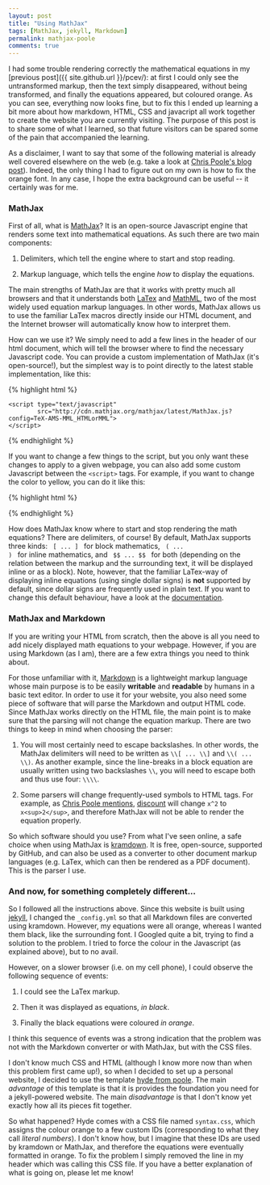 ```yaml
---
layout: post
title: "Using MathJax"
tags: [MathJax, jekyll, Markdown]
permalink: mathjax-poole
comments: true
---
```


I had some trouble rendering correctly the mathematical equations in my [previous post]({{ site.github.url }}/pcev/): at first I could only see the untransformed markup, then the text simply disappeared, without being transformed, and finally the equations appeared, but coloured orange. As you can see, everything now looks fine, but to fix this I ended up learning a bit more about how markdown, HTML, CSS and javacript all work together to create the website you are currently visiting. The purpose of this post is to share some of what I learned, so that future visitors can be spared some of the pain that accompanied the learning.

<!--more-->

As a disclaimer, I want to say that some of the following material is already well covered elsewhere on the web (e.g. take a look at [Chris Poole's blog post](https://christopherpoole.github.io/using-mathjax-on-github-pages/)). Indeed, the only thing I had to figure out on my own is how to fix the orange font. In any case, I hope the extra background can be useful -- it certainly was for me.

### MathJax

First of all, what is [MathJax](https://www.mathjax.org/)? It is an open-source Javascript engine that renders some text into mathematical equations. As such there are two main components:

1. Delimiters, which tell the engine where to start and stop reading.

2. Markup language, which tells the engine *how* to display the equations.

The main strengths of MathJax are that it works with pretty much all browsers and that it understands both [LaTex](http://www.latex-project.org/) and [MathML](http://www.w3.org/Math/), two of the most widely used equation markup languages. In other words, MathJax allows us to use the familiar LaTex macros directly inside our HTML document, and the Internet browser will automatically know how to interpret them.

How can we use it? We simply need to add a few lines in the header of our html document, which will tell the browser where to find the necessary Javascript code. You can provide a custom implementation of MathJax (it's open-source!), but the simplest way is to point directly to the latest stable implementation, like this:

{% highlight html %}
<head>

<!-- Some html code -->

    <script type="text/javascript"
            src="http://cdn.mathjax.org/mathjax/latest/MathJax.js?config=TeX-AMS-MML_HTMLorMML">
    </script>
    
<!-- Some more html code -->

</head>
{% endhighlight %}

If you want to change a few things to the script, but you only want these changes to apply to a given webpage, you can also add some custom Javascript between the <code>&lt;script&gt;</code> tags. For example, if you want to change the color to yellow, you can do it like this:

{% highlight html %}
<script type="text/javascript"
        src="http://cdn.mathjax.org/mathjax/latest/MathJax.js?config=TeX-AMS-MML_HTMLorMML">

    MathJax.Hub.Config({ styles: {
        ".MathJax": {
            color: "#FFCC00"
        }
    }
    })

</script>
{% endhighlight %}

How does MathJax know where to start and stop rendering the math equations? There are delimiters, of course! By default, MathJax supports three kinds: <code> \[ ... \] </code> for block mathematics, <code> \( ... \) </code> for inline mathematics, and <code> \$\$ ... \$\$ </code> for both (depending on the relation between the markup and the surrounding text, it will be displayed inline or as a block). Note, however, that the familiar LaTex-way of displaying inline equations (using single dollar signs) is **not** supported by default, since dollar signs are frequently used in plain text. If you want to change this default behaviour, have a look at the [documentation](http://docs.mathjax.org/en/latest/tex.html#tex-and-latex-math-delimiters). 

### MathJax and Markdown

If you are writing your HTML from scratch, then the above is all you need to add nicely displayed math equations to your webpage. However, if you are using Markdown (as I am), there are a few extra things you need to think about. 

For those unfamiliar with it, [Markdown](http://daringfireball.net/projects/markdown/) is a lightweight markup language whose main purpose is to be easily **writable** and **readable** by humans in a basic text editor. In order to use it for your website, you also need some piece of software that will parse the Markdown and output HTML code. Since MathJax works directly on the HTML file, the main point is to make sure that the parsing will not change the equation markup. There are two things to keep in mind when choosing the parser:

1. You will most certainly need to escape backslashes. In other words, the MathJax delimiters will need to be written as ``` \\[ ... \\] ``` and ```\\( ... \\)```. As another example, since the line-breaks in a block equation are usually written using two backslashes ``` \\ ```, you will need to escape both and thus use four: ```\\\\```.

2. Some parsers will change frequently-used symbols to HTML tags. For example, as [Chris Poole mentions](http://christopherpoole.github.io/using-mathjax-on-github-pages/), [discount](http://www.pell.portland.or.us/~orc/Code/discount/) will change ```x^2``` to ```x<sup>2</sup>```, and therefore MathJax will not be able to render the equation properly.

So which software should you use? From what I've seen online, a safe choice when using MathJax is [kramdown](http://kramdown.gettalong.org/). It is free, open-source, supported by GitHub, and can also be used as a converter to other document markup languages (e.g. LaTex, which can then be rendered as a PDF document). This is the parser I use.

### And now, for something completely different...

So I followed all the instructions above. Since this website is built using [jekyll](http://jekyllrb.com/), I changed the ```_config.yml``` so that all Markdown files are converted using kramdown. However, my equations were all orange, whereas I wanted them black, like the surrounding font. I Googled quite a bit, trying to find a solution to the problem. I tried to force the colour in the Javascript (as explained above), but to no avail. 

However, on a slower browser (i.e. on my cell phone), I could observe the following sequence of events:

1. I could see the LaTex markup.

2. Then it was displayed as equations, *in black*.

3. Finally the black equations were coloured *in orange*.

I think this sequence of events was a strong indication that the problem was not with the Markdown converter or with MathJax, but with the CSS files.

I don't know much CSS and HTML (although I know more now than when this problem first came up!), so when I decided to set up a personal website, I decided to use the template [hyde from poole](http://hyde.getpoole.com/). The main *advantage* of this template is that it is provides the foundation you need for a jekyll-powered website. The main *disadvantage* is that I don't know yet exactly how all its pieces fit together.

So what happened? Hyde comes with a CSS file named ```syntax.css```, which assigns the colour orange to a few custom IDs (corresponding to what they call *literal numbers*). I don't know how, but I imagine that these IDs are used by kramdown or MathJax, and therefore the equations were eventually formatted in orange. To fix the problem I simply removed the line in my header which was calling this CSS file. If you have a better explanation of what is going on, please let me know!